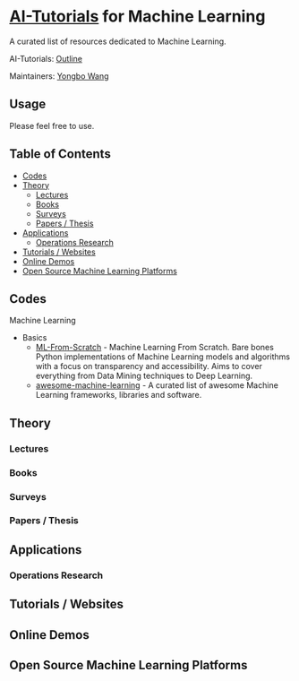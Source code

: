 # [AI-Tutorials](https://github.com/yongbowin/AI-Tutorials) for Machine Learning

A curated list of resources dedicated to Machine Learning.

AI-Tutorials: [Outline](https://github.com/yongbowin/AI-Tutorials)

Maintainers: [Yongbo Wang](https://github.com/yongbowin)


## Usage
Please feel free to use.

## Table of Contents

 - [Codes](#codes)
 - [Theory](#theory)
   - [Lectures](#lectures)
   - [Books](#books)
   - [Surveys](#surveys)
   - [Papers / Thesis](#papers--thesis)
 - [Applications](#applications)
   - [Operations Research](#operations-research)
 - [Tutorials / Websites](#tutorials--websites)
 - [Online Demos](#online-demos)
 - [Open Source Machine Learning Platforms](#open-source-machine-learning-platforms)

## Codes
Machine Learning
 - Basics
   - [ML-From-Scratch](https://github.com/eriklindernoren/ML-From-Scratch) - Machine Learning From Scratch. Bare bones Python implementations of Machine Learning models and algorithms with a focus on transparency and accessibility. Aims to cover everything from Data Mining techniques to Deep Learning.
   - [awesome-machine-learning](https://github.com/aymericdamien/awesome-machine-learning) - A curated list of awesome Machine Learning frameworks, libraries and software.

## Theory

### Lectures

### Books

### Surveys

### Papers / Thesis

## Applications

### Operations Research

## Tutorials / Websites

## Online Demos

## Open Source Machine Learning Platforms









